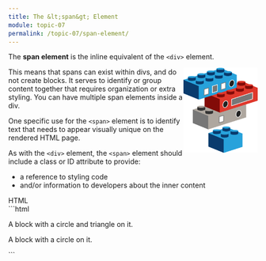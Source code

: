 ```yaml
---
title: The &lt;span&gt; Element
module: topic-07
permalink: /topic-07/span-element/
---
```


<div class="divider-heading"></div>

The **span element** is the inline equivalent of the `<div>` element.

<div class="container-row">
  <img src="../img/legos-spans.png" alt="stacked building blocks with stickers representing span elements" title="Blocks can have multiple spans!" style="float: right; width: 150px; margin-top: 0;" />

  <p>This means that spans can exist within divs, and do not create blocks. It serves to identify or group content together that requires organization or extra styling. You can have multiple span elements inside a div.</p>

  <p>One specific use for the <code>&lt;span&gt;</code> element is to identify text that needs to appear visually unique on the rendered HTML page.</p>

  <p>As with the <code>&lt;div&gt;</code> element, the <code>&lt;span&gt;</code> element should include a class or ID attribute to provide:</p>

  <ul>
    <li>a reference to styling code</li>
    <li>and/or information to developers about the inner content</li>
  </ul>
</div>

<div id="code-heading">HTML</div>
```html
<div id="long-blue" class="long-block">
  <p>A block with a <span class="circle">circle</span> and <span class="triangle">triangle</span> on it.</p>
</div>

<div id="long-red" class="long-block">
  <p>A block with a <span class="circle">circle</span> on it.</p>
</div>
```
